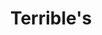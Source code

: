 ---
title: "Terrible's"
url: /las-vegas/terribles-west-charleston-boulevard-2/
shop: convenience
---